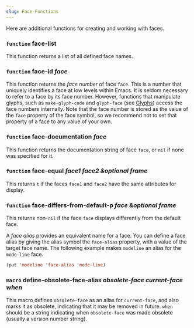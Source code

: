 ```yaml
---
slug: Face-Functions
---
```


Here are additional functions for creating and working with faces.

### <span className="tag function">`function`</span> **face-list**

This function returns a list of all defined face names.

### <span className="tag function">`function`</span> **face-id** *face*

This function returns the *face number* of face `face`. This is a number that uniquely identifies a face at low levels within Emacs. It is seldom necessary to refer to a face by its face number. However, functions that manipulate glyphs, such as `make-glyph-code` and `glyph-face` (see [Glyphs](Glyphs)) access the face numbers internally. Note that the face number is stored as the value of the `face` property of the face symbol, so we recommend not to set that property of a face to any value of your own.

### <span className="tag function">`function`</span> **face-documentation** *face*

This function returns the documentation string of face `face`, or `nil` if none was specified for it.

### <span className="tag function">`function`</span> **face-equal** *face1 face2 \&optional frame*

This returns `t` if the faces `face1` and `face2` have the same attributes for display.

### <span className="tag function">`function`</span> **face-differs-from-default-p** *face \&optional frame*

This returns non-`nil` if the face `face` displays differently from the default face.

A *face alias* provides an equivalent name for a face. You can define a face alias by giving the alias symbol the `face-alias` property, with a value of the target face name. The following example makes `modeline` an alias for the `mode-line` face.

```lisp
(put 'modeline 'face-alias 'mode-line)
```

### <span className="tag macro">`macro`</span> **define-obsolete-face-alias** *obsolete-face current-face when*

This macro defines `obsolete-face` as an alias for `current-face`, and also marks it as obsolete, indicating that it may be removed in future. `when` should be a string indicating when `obsolete-face` was made obsolete (usually a version number string).
